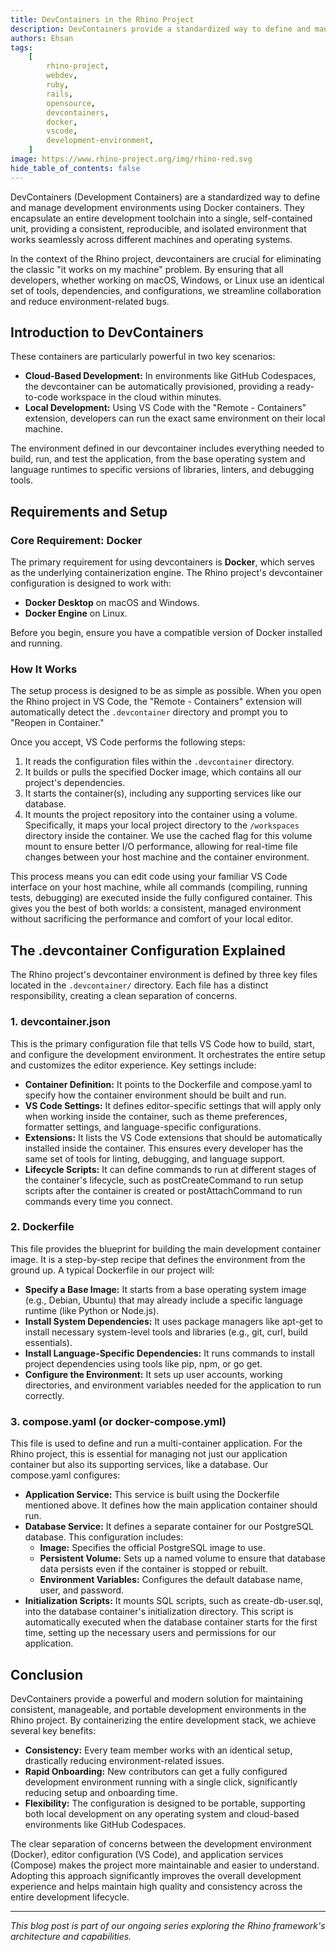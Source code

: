 ```yaml
---
title: DevContainers in the Rhino Project
description: DevContainers provide a standardized way to define and manage development environments using Docker containers. In the Rhino project, they eliminate the "it works on my machine" problem by ensuring all developers use identical toolchains and configurations.
authors: Ehsan
tags:
    [
        rhino-project,
        webdev,
        ruby,
        rails,
        opensource,
        devcontainers,
        docker,
        vscode,
        development-environment,
    ]
image: https://www.rhino-project.org/img/rhino-red.svg
hide_table_of_contents: false
---
```


DevContainers (Development Containers) are a standardized way to define and manage development environments using Docker containers. They encapsulate an entire development toolchain into a single, self-contained unit, providing a consistent, reproducible, and isolated environment that works seamlessly across different machines and operating systems.

In the context of the Rhino project, devcontainers are crucial for eliminating the classic "it works on my machine" problem. By ensuring that all developers, whether working on macOS, Windows, or Linux use an identical set of tools, dependencies, and configurations, we streamline collaboration and reduce environment-related bugs.

<!-- truncate -->

## Introduction to DevContainers

These containers are particularly powerful in two key scenarios:

-   **Cloud-Based Development:** In environments like GitHub Codespaces, the devcontainer can be automatically provisioned, providing a ready-to-code workspace in the cloud within minutes.
-   **Local Development:** Using VS Code with the "Remote - Containers" extension, developers can run the exact same environment on their local machine.

The environment defined in our devcontainer includes everything needed to build, run, and test the application, from the base operating system and language runtimes to specific versions of libraries, linters, and debugging tools.

## Requirements and Setup

### Core Requirement: Docker

The primary requirement for using devcontainers is **Docker**, which serves as the underlying containerization engine. The Rhino project's devcontainer configuration is designed to work with:

-   **Docker Desktop** on macOS and Windows.
-   **Docker Engine** on Linux.

Before you begin, ensure you have a compatible version of Docker installed and running.

### How It Works

The setup process is designed to be as simple as possible. When you open the Rhino project in VS Code, the "Remote - Containers" extension will automatically detect the `.devcontainer` directory and prompt you to "Reopen in Container."

Once you accept, VS Code performs the following steps:

1. It reads the configuration files within the `.devcontainer` directory.
2. It builds or pulls the specified Docker image, which contains all our project's dependencies.
3. It starts the container(s), including any supporting services like our database.
4. It mounts the project repository into the container using a volume. Specifically, it maps your local project directory to the `/workspaces` directory inside the container. We use the cached flag for this volume mount to ensure better I/O performance, allowing for real-time file changes between your host machine and the container environment.

This process means you can edit code using your familiar VS Code interface on your host machine, while all commands (compiling, running tests, debugging) are executed inside the fully configured container. This gives you the best of both worlds: a consistent, managed environment without sacrificing the performance and comfort of your local editor.

## The .devcontainer Configuration Explained

The Rhino project's devcontainer environment is defined by three key files located in the `.devcontainer/` directory. Each file has a distinct responsibility, creating a clean separation of concerns.

### 1. devcontainer.json

This is the primary configuration file that tells VS Code how to build, start, and configure the development environment. It orchestrates the entire setup and customizes the editor experience. Key settings include:

-   **Container Definition:** It points to the Dockerfile and compose.yaml to specify how the container environment should be built and run.
-   **VS Code Settings:** It defines editor-specific settings that will apply only when working inside the container, such as theme preferences, formatter settings, and language-specific configurations.
-   **Extensions:** It lists the VS Code extensions that should be automatically installed inside the container. This ensures every developer has the same set of tools for linting, debugging, and language support.
-   **Lifecycle Scripts:** It can define commands to run at different stages of the container's lifecycle, such as postCreateCommand to run setup scripts after the container is created or postAttachCommand to run commands every time you connect.

### 2. Dockerfile

This file provides the blueprint for building the main development container image. It is a step-by-step recipe that defines the environment from the ground up. A typical Dockerfile in our project will:

-   **Specify a Base Image:** It starts from a base operating system image (e.g., Debian, Ubuntu) that may already include a specific language runtime (like Python or Node.js).
-   **Install System Dependencies:** It uses package managers like apt-get to install necessary system-level tools and libraries (e.g., git, curl, build essentials).
-   **Install Language-Specific Dependencies:** It runs commands to install project dependencies using tools like pip, npm, or go get.
-   **Configure the Environment:** It sets up user accounts, working directories, and environment variables needed for the application to run correctly.

### 3. compose.yaml (or docker-compose.yml)

This file is used to define and run a multi-container application. For the Rhino project, this is essential for managing not just our application container but also its supporting services, like a database. Our compose.yaml configures:

-   **Application Service:** This service is built using the Dockerfile mentioned above. It defines how the main application container should run.
-   **Database Service:** It defines a separate container for our PostgreSQL database. This configuration includes:
    -   **Image:** Specifies the official PostgreSQL image to use.
    -   **Persistent Volume:** Sets up a named volume to ensure that database data persists even if the container is stopped or rebuilt.
    -   **Environment Variables:** Configures the default database name, user, and password.
-   **Initialization Scripts:** It mounts SQL scripts, such as create-db-user.sql, into the database container's initialization directory. This script is automatically executed when the database container starts for the first time, setting up the necessary users and permissions for our application.

## Conclusion

DevContainers provide a powerful and modern solution for maintaining consistent, manageable, and portable development environments in the Rhino project. By containerizing the entire development stack, we achieve several key benefits:

-   **Consistency:** Every team member works with an identical setup, drastically reducing environment-related issues.
-   **Rapid Onboarding:** New contributors can get a fully configured development environment running with a single click, significantly reducing setup and onboarding time.
-   **Flexibility:** The configuration is designed to be portable, supporting both local development on any operating system and cloud-based environments like GitHub Codespaces.

The clear separation of concerns between the development environment (Docker), editor configuration (VS Code), and application services (Compose) makes the project more maintainable and easier to understand. Adopting this approach significantly improves the overall development experience and helps maintain high quality and consistency across the entire development lifecycle.

---

_This blog post is part of our ongoing series exploring the Rhino framework's architecture and capabilities._

